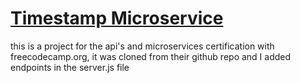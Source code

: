
# [Timestamp Microservice](https://www.freecodecamp.org/learn/apis-and-microservices/apis-and-microservices-projects/timestamp-microservice)


this is a project for the api's and microservices certification with freecodecamp.org, it was cloned from their github repo and I added endpoints in the server.js file

